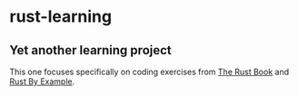 # rust-learning

## Yet another learning project

This one focuses specifically on coding exercises from [The Rust Book](https://doc.rust-lang.org/book/) and [Rust By Example](https://doc.rust-lang.org/stable/rust-by-example/).